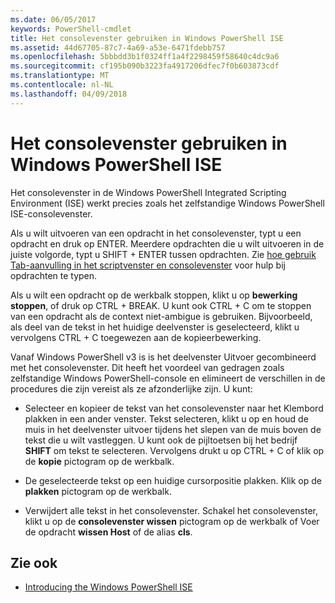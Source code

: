 ```yaml
---
ms.date: 06/05/2017
keywords: PowerShell-cmdlet
title: Het consolevenster gebruiken in Windows PowerShell ISE
ms.assetid: 44d67705-87c7-4a69-a53e-6471fdebb757
ms.openlocfilehash: 5bbbdd3b1f0324ff1a4f2298459f58640c4dc9a6
ms.sourcegitcommit: cf195b090b3223fa4917206dfec7f0b603873cdf
ms.translationtype: MT
ms.contentlocale: nl-NL
ms.lasthandoff: 04/09/2018
---
```

# <a name="how-to-use-the-console-pane-in-the-windows-powershell-ise"></a>Het consolevenster gebruiken in Windows PowerShell ISE

Het consolevenster in de Windows PowerShell Integrated Scripting Environment (ISE) werkt precies zoals het zelfstandige Windows PowerShell ISE-consolevenster.

Als u wilt uitvoeren van een opdracht in het consolevenster, typt u een opdracht en druk op ENTER. Meerdere opdrachten die u wilt uitvoeren in de juiste volgorde, typt u SHIFT + ENTER tussen opdrachten. Zie [hoe gebruik Tab-aanvulling in het scriptvenster en consolevenster](How-to-Use-Tab-Completion-in-the-Script-Pane-and-Console-Pane.md) voor hulp bij opdrachten te typen.

Als u wilt een opdracht op de werkbalk stoppen, klikt u op **bewerking stoppen**, of druk op CTRL + BREAK. U kunt ook CTRL + C om te stoppen van een opdracht als de context niet-ambigue is gebruiken. Bijvoorbeeld, als deel van de tekst in het huidige deelvenster is geselecteerd, klikt u vervolgens CTRL + C toegewezen aan de kopieerbewerking.

Vanaf Windows PowerShell v3 is is het deelvenster Uitvoer gecombineerd met het consolevenster. Dit heeft het voordeel van gedragen zoals zelfstandige Windows PowerShell-console en elimineert de verschillen in de procedures die zijn vereist als ze afzonderlijke zijn. U kunt:

- Selecteer en kopieer de tekst van het consolevenster naar het Klembord plakken in een ander venster. Tekst selecteren, klikt u op en houd de muis in het deelvenster uitvoer tijdens het slepen van de muis boven de tekst die u wilt vastleggen. U kunt ook de pijltoetsen bij het bedrijf **SHIFT** om tekst te selecteren. Vervolgens drukt u op CTRL + C of klik op de **kopie** pictogram op de werkbalk.

- De geselecteerde tekst op een huidige cursorpositie plakken. Klik op de **plakken** pictogram op de werkbalk.

- Verwijdert alle tekst in het consolevenster. Schakel het consolevenster, klikt u op de **consolevenster wissen** pictogram op de werkbalk of Voer de opdracht **wissen Host** of de alias **cls**.

## <a name="see-also"></a>Zie ook

- [Introducing the Windows PowerShell ISE](Introducing-the-Windows-PowerShell-ISE.md)